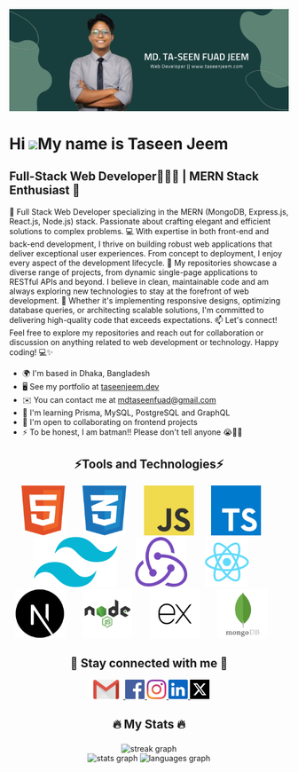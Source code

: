 <a title="Click to open my website" href="https://www.taseenjeem.com/" target="_blank">
<img src="/banner.png" alt="banner"  />
</a>

Hi ![](https://user-images.githubusercontent.com/18350557/176309783-0785949b-9127-417c-8b55-ab5a4333674e.gif)My name is Taseen Jeem
===================================================================================================================================

Full-Stack Web Developer👨🏽‍💻 | MERN Stack Enthusiast 🚀
------------------------------------------------------

🚀 Full Stack Web Developer specializing in the MERN (MongoDB, Express.js, React.js, Node.js) stack. Passionate about crafting elegant and efficient solutions to complex problems. 💻 With expertise in both front-end and back-end development, I thrive on building robust web applications that deliver exceptional user experiences. From concept to deployment, I enjoy every aspect of the development lifecycle. 🌟 My repositories showcase a diverse range of projects, from dynamic single-page applications to RESTful APIs and beyond. I believe in clean, maintainable code and am always exploring new technologies to stay at the forefront of web development. 🔧 Whether it's implementing responsive designs, optimizing database queries, or architecting scalable solutions, I'm committed to delivering high-quality code that exceeds expectations. 📫 Let's connect! Feel free to explore my repositories and reach out for collaboration or discussion on anything related to web development or technology. Happy coding! 💻✨

* 🌍  I'm based in Dhaka, Bangladesh
* 🖥️  See my portfolio at [taseenjeem.dev](http://taseenjeem.dev)
* ✉️  You can contact me at [mdtaseenfuad@gmail.com](mailto:mdtaseenfuad@gmail.com)
* 🧠  I'm learning Prisma, MySQL, PostgreSQL and GraphQL
* 🤝  I'm open to collaborating on frontend projects
* ⚡  To be honest, I am batman!! Please don't tell anyone 😭🙏🏽

###


<h2 align="center">⚡Tools and Technologies⚡</h2>

<div align="center">
  <img src="/html.svg" height="90" alt="html5 logo"  />
  <img width="24" />
  <img src="/css.svg" height="90" alt="css3 logo"  />
  <img width="24" />
  <img src="/js.svg" height="90" alt="javascript logo"  />
  <img width="24" />
  <img src="/ts.svg" height="90" alt="typescript logo"  />
  <img width="24" />
  <img src="/tailwind.svg" height="90" alt="tailwind logo"  />
  <img width="24" />
  <img src="/redux.svg" height="90" alt="Redux logo"  />
  <img width="24" />
  <img src="/react.svg" height="90" alt="react logo"  />
  <img width="24" />
  <img src="/nextjs.svg" height="90" alt="Next Js logo"  />
  <img width="24" />
  <img src="/node.svg" height="90" alt="Node Js logo"  />
  <img width="24" />
  <img src="/express.svg" height="90" alt="express Js logo"  />
  <img width="24" />
  <img src="/mongo.svg" height="90" alt="mongodb logo"  />
  <img width="24" />
</div>

###

<h2 align="center">🔗 Stay connected with me 🔗</h2>

<div align="center">
  <a href="mailto:mdtaseenfuad@gmail.com" target="_blank">
    <img src="/email.svg" height="35" alt="gmail logo"  />
  </a>
  <a href="https://www.facebook.com/taseenfuadjeem" target="_blank">
    <img src="/fb.svg" height="35" alt="facebook logo"  />
  </a>
  <a href="https://www.instagram.com/taseen.jeem/" target="_blank">
    <img src="/ig.svg" height="35" alt="instagram logo"  />
  </a>
  <a href="https://www.linkedin.com/in/taseenjeem/" target="_blank">
    <img src="/linkedin.svg" height="35" alt="linkedin logo"  />
  </a>
  <a href="https://twitter.com/taseenjeem" target="_blank">
    <img src="/x.svg" height="35" alt="twitter logo"  />
  </a>
</div>

###

<h2 align="center">🔥 My Stats 🔥</h2>

###

<div align="center">
  <img src="https://streak-stats.demolab.com?user=taseenjeem&locale=en&mode=daily&theme=dark&hide_border=false&border_radius=5&order=3" height="220" alt="streak graph"  />
</div>

<div align="center">
   <img src="https://github-readme-stats.vercel.app/api?username=taseenjeem&hide_title=false&hide_rank=false&show_icons=true&include_all_commits=true&count_private=true&disable_animations=false&theme=dracula&locale=en&hide_border=false&order=1" height="150" alt="stats graph"  />
  <img src="https://github-readme-stats.vercel.app/api/top-langs?username=taseenjeem&locale=en&hide_title=false&layout=compact&card_width=320&langs_count=5&theme=dracula&hide_border=false&order=2" height="150" alt="languages graph"  />
</div>

###

